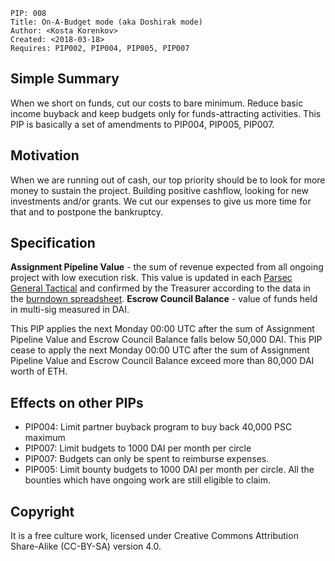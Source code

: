     PIP: 008
    Title: On-A-Budget mode (aka Doshirak mode)
    Author: <Kosta Korenkov>
    Created: <2018-03-18>
    Requires: PIP002, PIP004, PIP005, PIP007


## Simple Summary
When we short on funds, cut our costs to bare minimum. Reduce basic income buyback and keep budgets only for funds-attracting activities.
This PIP is basically a set of amendments to PIP004, PIP005, PIP007.

## Motivation
When we are running out of cash, our top priority should be to look for more money to sustain the project. Building positive cashflow, looking for new investments and/or grants. We cut our expenses to give us more time for that and to postpone the bankruptcy.

## Specification

**Assignment Pipeline Value** - the sum of revenue expected from all ongoing project with low execution risk. This value is updated in each [Parsec General Tactical](https://github.com/orgs/parsec-labs/teams/parsec-general-circle/discussions/1) and confirmed by the Treasurer according to the data in the [burndown spreadsheet](https://docs.google.com/spreadsheets/d/1YT9mxHpmAyu25vXFZmenlLlx1aA4w0pBdDJQfWQxKr0).
**Escrow Council Balance** - value of funds held in multi-sig measured in DAI.

This PIP applies the next Monday 00:00 UTC after the sum of Assignment Pipeline Value and Escrow Council Balance falls below 50,000 DAI.
This PIP cease to apply the next Monday 00:00 UTC after the sum of Assignment Pipeline Value and Escrow Council Balance exceed more than 80,000 DAI worth of ETH.

## Effects on other PIPs
- PIP004: Limit partner buyback program to buy back 40,000 PSC maximum
- PIP007: Limit budgets to 1000 DAI per month per circle
- PIP007: Budgets can only be spent to reimburse expenses.
- PIP005: Limit bounty budgets to 1000 DAI per month per circle. All the bounties which have ongoing work are still eligible to claim.

## Copyright
It is a free culture work, licensed under Creative Commons Attribution Share-Alike (CC-BY-SA) version 4.0.
